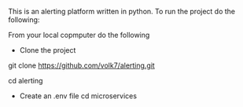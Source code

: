 This is an alerting platform written in python.  To run the project do the following:

From your local copmputer do the following

* Clone the project

 git clone https://github.com/volk7/alerting.git

 cd alerting

* Create an .env file
 cd microservices
 

 
